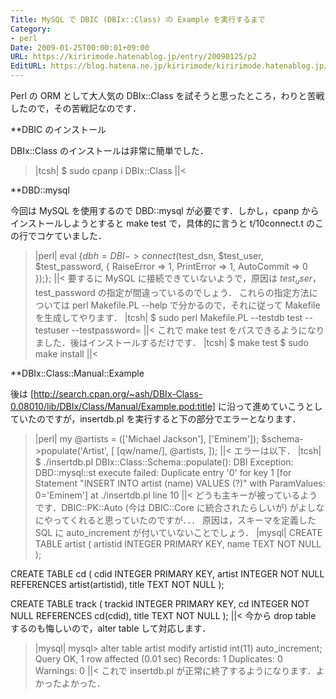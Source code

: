 ```yaml
---
Title: MySQL で DBIC (DBIx::Class) の Example を実行するまで
Category:
- perl
Date: 2009-01-25T00:00:01+09:00
URL: https://kiririmode.hatenablog.jp/entry/20090125/p2
EditURL: https://blog.hatena.ne.jp/kiririmode/kiririmode.hatenablog.jp/atom/entry/8454420450078213553
---
```


Perl の ORM として大人気の DBIx::Class を試そうと思ったところ，わりと苦戦したので，その苦戦記なのです．

**DBIC のインストール

DBIx::Class のインストールは非常に簡単でした．
>|tcsh|
$ sudo cpanp i DBIx::Class
||<

**DBD::mysql

今回は MySQL を使用するので DBD::mysql が必要です．しかし，cpanp からインストールしようとすると make test で，具体的に言うと t/10connect.t のこの行でコケていました．
>|perl|
eval {$dbh= DBI->connect($test_dsn, $test_user, $test_password,
                      { RaiseError => 1, PrintError => 1, AutoCommit => 0 });};
||<
要するに MySQL に接続できていないようで，原因は $test_user，$test_password の指定が間違っているのでしょう．
これらの指定方法については perl Makefile.PL --help で分かるので，それに従って Makefile を生成してやります．
>|tcsh|
$ sudo perl Makefile.PL --testdb test --testuser <you> --testpassword=<your password>
||<
これで make test をパスできるようになりました．後はインストールするだけです．
>|tcsh|
$ make test
$ sudo make install
||<

**DBIx::Class::Manual::Example

後は [http://search.cpan.org/~ash/DBIx-Class-0.08010/lib/DBIx/Class/Manual/Example.pod:title] に沿って進めていこうとしていたのですが，insertdb.pl を実行すると下の部分でエラーとなります．
>|perl|
  my @artists = (['Michael Jackson'], ['Eminem']);
  $schema->populate('Artist', [
     [qw/name/],
     @artists,
  ]);
||<
エラーは以下．
>|tcsh|
$ ./insertdb.pl
DBIx::Class::Schema::populate(): DBI Exception: DBD::mysql::st execute failed: Duplicate entry '0' for key 1 [for Statement "INSERT INTO artist (name) VALUES (?)" with ParamValues: 0='Eminem'] at ./insertdb.pl line 10
||<
どうも主キーが被っているようです．DBIC::PK::Auto (今は DBIC::Core に統合されたらしいが) がよしなにやってくれると思っていたのですが．．．
原因は，スキーマを定義した SQL に auto_increment が付いていないことでしょう．
>|mysql|
  CREATE TABLE artist (
    artistid INTEGER PRIMARY KEY,
    name TEXT NOT NULL
  );

  CREATE TABLE cd (
    cdid INTEGER PRIMARY KEY,
    artist INTEGER NOT NULL REFERENCES artist(artistid),
    title TEXT NOT NULL
  );

  CREATE TABLE track (
    trackid INTEGER PRIMARY KEY,
    cd INTEGER NOT NULL REFERENCES cd(cdid),
    title TEXT NOT NULL
  );
||<
今から drop table するのも悔しいので，alter table して対応します．
>|mysql|
mysql> alter table artist modify artistid int(11) auto_increment;
Query OK, 1 row affected (0.01 sec)
Records: 1  Duplicates: 0  Warnings: 0
||<
これで insertdb.pl が正常に終了するようになります．よかったよかった．
